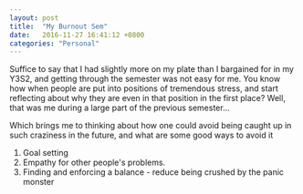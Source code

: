```yaml
---
layout: post
title:  "My Burnout Sem"
date:   2016-11-27 16:41:12 +0800
categories: "Personal"
---
```


Suffice to say that I had slightly more on my plate than I bargained for in my Y3S2, and getting through the semester was not easy for me. You know how when people are put into positions of tremendous stress, and start reflecting about why they are even in that position in the first place? Well, that was me during a large part of the previous semester...

Which brings me to thinking about how one could avoid being caught up in such craziness in the future, and what are some good ways to avoid it

1. Goal setting
2. Empathy for other people's problems.
3. Finding and enforcing a balance - reduce being crushed by the panic monster


<!-- {% highlight ruby %}
def print_hi(name)
  puts "Hi, #{name}"
end
print_hi('Tom')
#=> prints 'Hi, Tom' to STDOUT.
{% endhighlight %}
[Jekyll docs][jekyll-docs]
[jekyll-docs]: http://jekyllrb.com/docs/home -->
